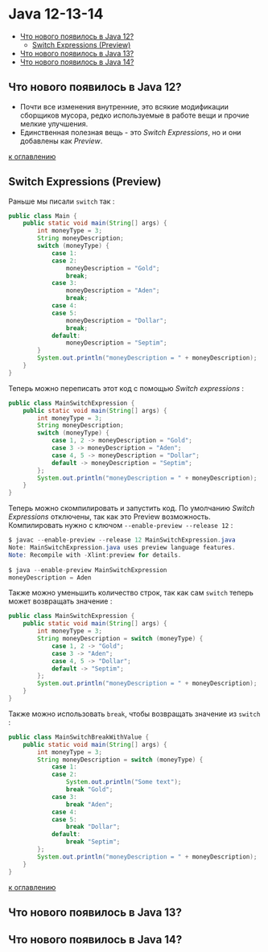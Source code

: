 # Java 12-13-14
+ [Что нового появилось в Java 12?](#Что-нового-появилось-в-Java-12)
    + [Switch Expressions (Preview)](#Switch-Expressions-Preview)
+ [Что нового появилось в Java 13?](#Что-нового-появилось-в-Java-13)
+ [Что нового появилось в Java 14?](#Что-нового-появилось-в-Java-14)

## Что нового появилось в Java 12?
+ Почти все изменения внутренние, это всякие модификации сборщиков мусора, редко используемые в работе вещи и прочие мелкие улучшения.
+ Единственная полезная вещь - это _Switch Expressions_, но и они добавлены как _Preview_. 

[к оглавлению](#Java-12-13-14)

## Switch Expressions (Preview)
Раньше мы писали `switch` так :
```java
public class Main {
    public static void main(String[] args) {
        int moneyType = 3;
        String moneyDescription;
        switch (moneyType) {
            case 1:
            case 2:
                moneyDescription = "Gold";
                break;
            case 3:
                moneyDescription = "Aden";
                break;
            case 4:
            case 5:
                moneyDescription = "Dollar";
                break;
            default:
                moneyDescription = "Septim";
        }
        System.out.println("moneyDescription = " + moneyDescription);
    }
}
```
Теперь можно переписать этот код с помощью _Switch expressions_ :
```java
public class MainSwitchExpression {
    public static void main(String[] args) {
        int moneyType = 3;
        String moneyDescription;
        switch (moneyType) {
            case 1, 2 -> moneyDescription = "Gold";
            case 3 -> moneyDescription = "Aden";
            case 4, 5 -> moneyDescription = "Dollar";
            default -> moneyDescription = "Septim";
        };
        System.out.println("moneyDescription = " + moneyDescription);
    }
}
```
Теперь можно скомпилировать и запустить код. По умолчанию _Switch Expressions_ отключены, так как это Preview возможность. Компилировать нужно с ключом `--enable-preview --release 12` :
```java
$ javac --enable-preview --release 12 MainSwitchExpression.java
Note: MainSwitchExpression.java uses preview language features.
Note: Recompile with -Xlint:preview for details.
 
$ java --enable-preview MainSwitchExpression
moneyDescription = Aden
```
Также можно уменьшить количество строк, так как сам `switch` теперь может возвращать значение :
```java
public class MainSwitchExpression {
    public static void main(String[] args) {
        int moneyType = 3;
        String moneyDescription = switch (moneyType) {
            case 1, 2 -> "Gold";
            case 3 -> "Aden";
            case 4, 5 -> "Dollar";
            default -> "Septim";
        };
        System.out.println("moneyDescription = " + moneyDescription);
    }
}
```
Также можно использовать `break`, чтобы возвращать значение из `switch` :
```java
public class MainSwitchBreakWithValue {
    public static void main(String[] args) {
        int moneyType = 3;
        String moneyDescription = switch (moneyType) {
            case 1:
            case 2:
                System.out.println("Some text");
                break "Gold";
            case 3:
                break "Aden";
            case 4:
            case 5:
                break "Dollar";
            default:
                break "Septim";
        };
        System.out.println("moneyDescription = " + moneyDescription);
    }
}
```

[к оглавлению](#Java-12-13-14)

## Что нового появилось в Java 13?

## Что нового появилось в Java 14?
